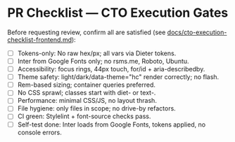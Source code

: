 # PR Checklist — CTO Execution Gates

Before requesting review, confirm all are satisfied (see [docs/cto-execution-checklist-frontend.md](../docs/cto-execution-checklist-frontend.md)):

- [ ] Tokens-only: No raw hex/px; all vars via Dieter tokens.  
- [ ] Inter from Google Fonts only; no rsms.me, Roboto, Ubuntu.  
- [ ] Accessibility: focus rings, 44px touch, for/id + aria-describedby.  
- [ ] Theme safety: light/dark/data-theme="hc" render correctly; no flash.  
- [ ] Rem-based sizing; container queries preferred.  
- [ ] No CSS sprawl; classes start with diet- or text-.  
- [ ] Performance: minimal CSS/JS, no layout thrash.  
- [ ] File hygiene: only files in scope; no drive-by refactors.  
- [ ] CI green: Stylelint + font-source checks pass.  
- [ ] Self-test done: Inter loads from Google Fonts, tokens applied, no console errors.

